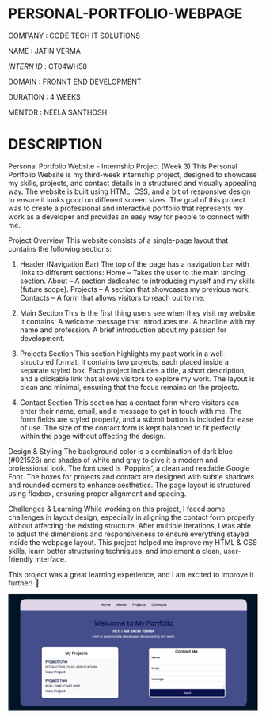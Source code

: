 # PERSONAL-PORTFOLIO-WEBPAGE

COMPANY : CODE TECH IT SOLUTIONS

NAME : JATIN VERMA

*INTERN ID* : CT04WH58

DOMAIN : FRONNT END DEVELOPMENT

DURATION : 4 WEEKS

MENTOR : NEELA SANTHOSH

# DESCRIPTION

Personal Portfolio Website - Internship Project (Week 3)
This Personal Portfolio Website is my third-week internship project, designed to showcase my skills, projects, and contact details in a structured and visually appealing way. The website is built using HTML, CSS, and a bit of responsive design to ensure it looks good on different screen sizes. The goal of this project was to create a professional and interactive portfolio that represents my work as a developer and provides an easy way for people to connect with me.

Project Overview
This website consists of a single-page layout that contains the following sections:

1. Header (Navigation Bar)
The top of the page has a navigation bar with links to different sections:
Home – Takes the user to the main landing section.
About – A section dedicated to introducing myself and my skills (future scope).
Projects – A section that showcases my previous work.
Contacts – A form that allows visitors to reach out to me.

2. Main Section
This is the first thing users see when they visit my website. It contains:
A welcome message that introduces me.
A headline with my name and profession.
A brief introduction about my passion for development.

3. Projects Section
This section highlights my past work in a well-structured format.
It contains two projects, each placed inside a separate styled box.
Each project includes a title, a short description, and a clickable link that allows visitors to explore my work.
The layout is clean and minimal, ensuring that the focus remains on the projects.

4. Contact Section
This section has a contact form where visitors can enter their name, email, and a message to get in touch with me.
The form fields are styled properly, and a submit button is included for ease of use.
The size of the contact form is kept balanced to fit perfectly within the page without affecting the design.

Design & Styling
The background color is a combination of dark blue (#021526) and shades of white and gray to give it a modern and professional look.
The font used is ‘Poppins’, a clean and readable Google Font.
The boxes for projects and contact are designed with subtle shadows and rounded corners to enhance aesthetics.
The page layout is structured using flexbox, ensuring proper alignment and spacing.

Challenges & Learning
While working on this project, I faced some challenges in layout design, especially in aligning the contact form properly without affecting the existing structure. After multiple iterations, I was able to adjust the dimensions and responsiveness to ensure everything stayed inside the webpage layout.
This project helped me improve my HTML & CSS skills, learn better structuring techniques, and implement a clean, user-friendly interface.

This project was a great learning experience, and I am excited to improve it further! 🚀


![Alt Text](https://github.com/Jatinverma2612/PERSONAL-PORTFOLIO-WEBPAGE/blob/main/portfolio-web.png)





